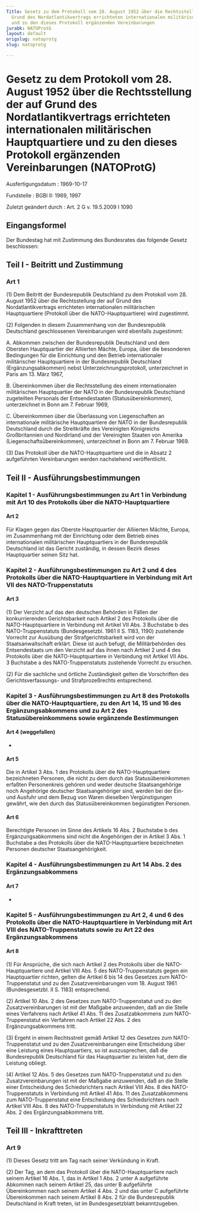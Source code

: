 ```yaml
---
Title: Gesetz zu dem Protokoll vom 28. August 1952 über die Rechtsstellung der auf
  Grund des Nordatlantikvertrags errichteten internationalen militärischen Hauptquartiere
  und zu den dieses Protokoll ergänzenden Vereinbarungen
jurabk: NATOProtG
layout: default
origslug: natoprotg
slug: natoprotg

---
```


# Gesetz zu dem Protokoll vom 28. August 1952 über die Rechtsstellung der auf Grund des Nordatlantikvertrags errichteten internationalen militärischen Hauptquartiere und zu den dieses Protokoll ergänzenden Vereinbarungen (NATOProtG)

Ausfertigungsdatum
:   1969-10-17

Fundstelle
:   BGBl II: 1969, 1997

Zuletzt geändert durch
:   Art. 2 G v. 19.5.2009 I 1090

## Eingangsformel

Der Bundestag hat mit Zustimmung des Bundesrates das folgende Gesetz
beschlossen:

## Teil I - Beitritt und Zustimmung

### Art 1

(1) Dem Beitritt der Bundesrepublik Deutschland zu dem Protokoll vom
28\. August 1952 über die Rechtsstellung der auf Grund des
Nordatlantikvertrags errichteten internationalen militärischen
Hauptquartiere (Protokoll über die NATO-Hauptquartiere) wird
zugestimmt.

(2) Folgenden in diesem Zusammenhang von der Bundesrepublik
Deutschland geschlossenen Vereinbarungen wird ebenfalls zugestimmt:

A.  Abkommen zwischen der Bundesrepublik Deutschland und dem Obersten
    Hauptquartier der Alliierten Mächte, Europa, über die besonderen
    Bedingungen für die Einrichtung und den Betrieb internationaler
    militärischer Hauptquartiere in der Bundesrepublik Deutschland
    (Ergänzungsabkommen) nebst Unterzeichnungsprotokoll, unterzeichnet in
    Paris am 13. März 1967,


B.  Übereinkommen über die Rechtsstellung des einem internationalen
    militärischen Hauptquartier der NATO in der Bundesrepublik Deutschland
    zugeteilten Personals der Entsendestaaten (Statusübereinkommen),
    unterzeichnet in Bonn am 7. Februar 1969,


C.  Übereinkommen über die Überlassung von Liegenschaften an
    internationale militärische Hauptquartiere der NATO in der
    Bundesrepublik Deutschland durch die Streitkräfte des Vereinigten
    Königreichs Großbritannien und Nordirland und der Vereinigten Staaten
    von Amerika (Liegenschaftsübereinkommen), unterzeichnet in Bonn am 7.
    Februar 1969.




(3) Das Protokoll über die NATO-Hauptquartiere und die in Absatz 2
aufgeführten Vereinbarungen werden nachstehend veröffentlicht.

## Teil II - Ausführungsbestimmungen

### Kapitel 1 - Ausführungsbestimmungen zu Art 1 in Verbindung mit Art 10 des Protokolls über die NATO-Hauptquartiere

#### Art 2

Für Klagen gegen das Oberste Hauptquartier der Alliierten Mächte,
Europa, im Zusammenhang mit der Einrichtung oder dem Betrieb eines
internationalen militärischen Hauptquartiers in der Bundesrepublik
Deutschland ist das Gericht zuständig, in dessen Bezirk dieses
Hauptquartier seinen Sitz hat.

### Kapitel 2 - Ausführungsbestimmungen zu Art 2 und 4 des Protokolls über die NATO-Hauptquartiere in Verbindung mit Art VII des NATO-Truppenstatuts

#### Art 3

(1) Der Verzicht auf das den deutschen Behörden in Fällen der
konkurrierenden Gerichtsbarkeit nach Artikel 2 des Protokolls über die
NATO-Hauptquartiere in Verbindung mit Artikel VII Abs. 3 Buchstabe b
des NATO-Truppenstatuts (Bundesgesetzbl. 1961 II S. 1183, 1190)
zustehende Vorrecht zur Ausübung der Strafgerichtsbarkeit wird von der
Staatsanwaltschaft erklärt. Diese ist auch befugt, die Militärbehörden
des Entsendestaats um den Verzicht auf das ihnen nach Artikel 2 und 4
des Protokolls über die NATO-Hauptquartiere in Verbindung mit Artikel
VII Abs. 3 Buchstabe a des NATO-Truppenstatuts zustehende Vorrecht zu
ersuchen.

(2) Für die sachliche und örtliche Zuständigkeit gelten die
Vorschriften des Gerichtsverfassungs- und Strafprozeßrechts
entsprechend.

### Kapitel 3 - Ausführungsbestimmungen zu Art 8 des Protokolls über die NATO-Hauptquartiere, zu den Art 14, 15 und 16 des Ergänzungsabkommens und zu Art 2 des Statusübereinkommens sowie ergänzende Bestimmungen

#### Art 4 (weggefallen)

-

#### Art 5

Die in Artikel 3 Abs. 1 des Protokolls über die NATO-Hauptquartiere
bezeichneten Personen, die nicht zu dem durch das Statusübereinkommen
erfaßten Personenkreis gehören und weder deutsche Staatsangehörige
noch Angehörige deutscher Staatsangehöriger sind, werden bei der Ein-
und Ausfuhr und dem Bezug von Waren dieselben Vergünstigungen gewährt,
wie den durch das Statusübereinkommen begünstigten Personen.

#### Art 6

Berechtigte Personen im Sinne des Artikels 16 Abs. 2 Buchstabe b des
Ergänzungsabkommens sind nicht die Angehörigen der in Artikel 3 Abs. 1
Buchstabe a des Protokolls über die NATO-Hauptquartiere bezeichneten
Personen deutscher Staatsangehörigkeit.

### Kapitel 4 - Ausführungsbestimmungen zu Art 14 Abs. 2 des Ergänzungsabkommens

#### Art 7

-

### Kapitel 5 - Ausführungsbestimmungen zu Art 2, 4 und 6 des Protokolls über die NATO-Hauptquartiere in Verbindung mit Art VIII des NATO-Truppenstatuts sowie zu Art 22 des Ergänzungsabkommens

#### Art 8

(1) Für Ansprüche, die sich nach Artikel 2 des Protokolls über die
NATO-Hauptquartiere und Artikel VIII Abs. 5 des NATO-Truppenstatuts
gegen ein Hauptquartier richten, gelten die Artikel 6 bis 14 des
Gesetzes zum NATO-Truppenstatut und zu den Zusatzvereinbarungen vom
18\. August 1961 (Bundesgesetzbl. II S. 1183) entsprechend.

(2) Artikel 10 Abs. 2 des Gesetzes zum NATO-Truppenstatut und zu den
Zusatzvereinbarungen ist mit der Maßgabe anzuwenden, daß an die Stelle
eines Verfahrens nach Artikel 41 Abs. 11 des Zusatzabkommens zum NATO-
Truppenstatut ein Verfahren nach Artikel 22 Abs. 2 des
Ergänzungsabkommens tritt.

(3) Ergeht in einem Rechtsstreit gemäß Artikel 12 des Gesetzes zum
NATO-Truppenstatut und zu den Zusatzvereinbarungen eine Entscheidung
über eine Leistung eines Hauptquartiers, so ist auszusprechen, daß die
Bundesrepublik Deutschland für das Hauptquartier zu leisten hat, dem
die Leistung obliegt.

(4) Artikel 12 Abs. 5 des Gesetzes zum NATO-Truppenstatut und zu den
Zusatzvereinbarungen ist mit der Maßgabe anzuwenden, daß an die Stelle
einer Entscheidung des Schiedsrichters nach Artikel VIII Abs. 8 des
NATO-Truppenstatuts in Verbindung mit Artikel 41 Abs. 11 des
Zusatzabkommens zum NATO-Truppenstatut eine Entscheidung des
Schiedsrichters nach Artikel VIII Abs. 8 des NATO-Truppenstatuts in
Verbindung mit Artikel 22 Abs. 2 des Ergänzungsabkommens tritt.

## Teil III - Inkrafttreten

### Art 9

(1) Dieses Gesetz tritt am Tag nach seiner Verkündung in Kraft.

(2) Der Tag, an dem das Protokoll über die NATO-Hauptquartiere nach
seinem Artikel 16 Abs. 1, das in Artikel 1 Abs. 2 unter A aufgeführte
Abkommen nach seinem Artikel 25, das unter B aufgeführte Übereinkommen
nach seinem Artikel 4 Abs. 2 und das unter C aufgeführte Übereinkommen
nach seinem Artikel 8 Abs. 2 für die Bundesrepublik Deutschland in
Kraft treten, ist im Bundesgesetzblatt bekanntzugeben.

